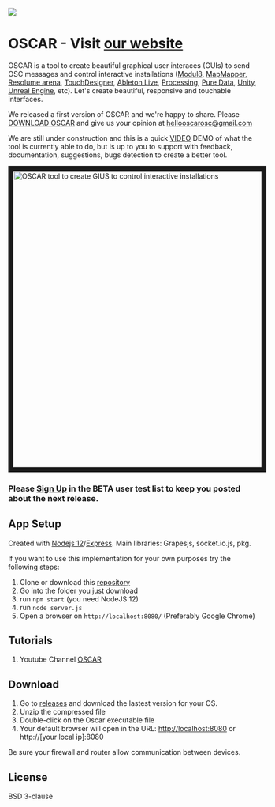 ![](assets/css/headerColor.png)

# OSCAR - Visit [our website](https://www.createwithoscar.com/)

OSCAR is a tool to create beautiful graphical user interaces (GUIs) to send OSC messages and control interactive installations ([Modul8](https://www.garagecube.com/modul8/), [MapMapper](https://madmapper.com/), [Resolume arena](https://resolume.com/), [TouchDesigner](https://derivative.ca/), [Ableton Live](https://www.ableton.com/), [Processing](https://processing.org/), [Pure Data](https://puredata.info/), [Unity](https://unity.com/), [Unreal Engine](https://www.unrealengine.com/en-US/), etc).
Let's create beautiful, responsive and touchable interfaces.

We released a first version of OSCAR and we're happy to share. Please [DOWNLOAD OSCAR](https://github.com/trafalmejo/OSCAR/releases) and give us your opinion at [hellooscarosc@gmail.com](mailto:hellooscarosc@gmail.com)

We are still under construction and this is a quick <a href="https://www.youtube.com/watch?v=ZcW8zBWRLf0" target="_blank">VIDEO</a> DEMO of what the tool is currently able to do, but is up to you to support with feedback, documentation, suggestions, bugs detection to create a better tool.

<a href="https://www.youtube.com/watch?v=JO6r7gUNlgo&list=PLScMjUz4HRHxxDL2OYcNCMCsD-srohkIW&fbclid=IwAR3Sdsq_dzP3VCx_yb5gqMyw996r7EixtrzC5UX-IVHJ3AYn9isH8exJwwM" target="_blank"><img src="http://img.youtube.com/vi/ZcW8zBWRLf0/0.jpg" alt="OSCAR tool to create GIUS to control interactive installations" width="1200" height="600" border="10"/></a>

### Please [Sign Up](https://forms.gle/1pGiDJDh3jur8Tq68) in the BETA user test list to keep you posted about the next release.

## App Setup

Created with [Nodejs 12](https://nodejs.org/en/)/[Express](https://expressjs.com/). Main libraries: Grapesjs, socket.io.js, pkg.

If you want to use this implementation for your own purposes try the following steps:

1. Clone or download this [repository](https://github.com/trafalmejo/OSCAR/)
2. Go into the folder you just download
3. run `npm start` (you need NodeJS 12)
4. run `node server.js`
5. Open a browser on `http://localhost:8080/` (Preferably Google Chrome)

## Tutorials

1. Youtube Channel [OSCAR](https://www.youtube.com/channel/UCyIxOoajn_4Nj8Mjz2k-3qA)

## Download

1. Go to [releases](https://github.com/trafalmejo/OSCAR/releases) and download the lastest version for your OS.
2. Unzip the compressed file
3. Double-click on the Oscar executable file
4. Your default browser will open in the URL: [http://localhost:8080](http://localhost:8080) or http://[your local ip]:8080

Be sure your firewall and router allow communication between devices.

## License

BSD 3-clause
